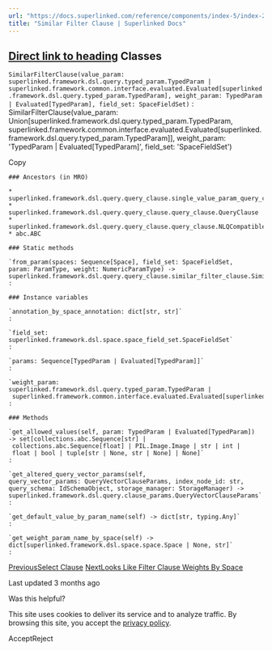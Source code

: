 ```yaml
---
url: "https://docs.superlinked.com/reference/components/index-5/index-2/similar_filter_clause"
title: "Similar Filter Clause | Superlinked Docs"
---
```


## [Direct link to heading](https://docs.superlinked.com/reference/components/index-5/index-2/similar_filter_clause\#classes)    Classes

`SimilarFilterClause(value_param: superlinked.framework.dsl.query.typed_param.TypedParam | superlinked.framework.common.interface.evaluated.Evaluated[superlinked.framework.dsl.query.typed_param.TypedParam], weight_param: TypedParam | Evaluated[TypedParam], field_set: SpaceFieldSet)`
: SimilarFilterClause(value\_param: Union\[superlinked.framework.dsl.query.typed\_param.TypedParam, superlinked.framework.common.interface.evaluated.Evaluated\[superlinked.framework.dsl.query.typed\_param.TypedParam\]\], weight\_param: 'TypedParam \| Evaluated\[TypedParam\]', field\_set: 'SpaceFieldSet')

Copy

```inline-grid min-w-full grid-cols-[auto_1fr] [count-reset:line] print:whitespace-pre-wrap
### Ancestors (in MRO)

* superlinked.framework.dsl.query.query_clause.single_value_param_query_clause.SingleValueParamQueryClause
* superlinked.framework.dsl.query.query_clause.query_clause.QueryClause
* superlinked.framework.dsl.query.query_clause.query_clause.NLQCompatible
* abc.ABC

### Static methods

`from_param(spaces: Sequence[Space], field_set: SpaceFieldSet, param: ParamType, weight: NumericParamType) ‑> superlinked.framework.dsl.query.query_clause.similar_filter_clause.SimilarFilterClause`
:

### Instance variables

`annotation_by_space_annotation: dict[str, str]`
:

`field_set: superlinked.framework.dsl.space.space_field_set.SpaceFieldSet`
:

`params: Sequence[TypedParam | Evaluated[TypedParam]]`
:

`weight_param: superlinked.framework.dsl.query.typed_param.TypedParam | superlinked.framework.common.interface.evaluated.Evaluated[superlinked.framework.dsl.query.typed_param.TypedParam]`
:

### Methods

`get_allowed_values(self, param: TypedParam | Evaluated[TypedParam]) ‑> set[collections.abc.Sequence[str] | collections.abc.Sequence[float] | PIL.Image.Image | str | int | float | bool | tuple[str | None, str | None] | None]`
:

`get_altered_query_vector_params(self, query_vector_params: QueryVectorClauseParams, index_node_id: str, query_schema: IdSchemaObject, storage_manager: StorageManager) ‑> superlinked.framework.dsl.query.clause_params.QueryVectorClauseParams`
:

`get_default_value_by_param_name(self) ‑> dict[str, typing.Any]`
:

`get_weight_param_name_by_space(self) ‑> dict[superlinked.framework.dsl.space.space.Space | None, str]`
:
```

[PreviousSelect Clause](https://docs.superlinked.com/reference/components/index-5/index-2/select_clause) [NextLooks Like Filter Clause Weights By Space](https://docs.superlinked.com/reference/components/index-5/index-2/looks_like_filter_clause_weights_by_space)

Last updated 3 months ago

Was this helpful?

This site uses cookies to deliver its service and to analyze traffic. By browsing this site, you accept the [privacy policy](https://superlinked.com/policies/privacy-policy).

AcceptReject